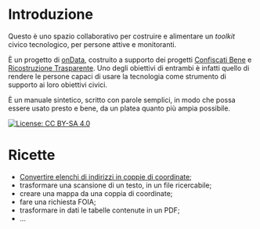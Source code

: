 # Introduzione

Questo è uno spazio collaborativo per costruire e alimentare un _toolkit_ civico tecnologico, per persone attive e monitoranti.

È un progetto di [onData](http://ondata.it), costruito a supporto dei progetti [Confiscati Bene](http://www.confiscatibene.it) e [Ricostruzione Trasparente](http://ricostruzionetrasparente.it). Uno degli obiettivi di entrambi è infatti quello di rendere le persone capaci di usare la tecnologia come strumento di supporto ai loro obiettivi civici.

È un manuale sintetico, scritto con parole semplici, in modo che possa essere usato presto e bene, da un platea quanto più ampia possibile.

[![License: CC BY-SA 4.0](https://licensebuttons.net/l/by-sa/4.0/80x15.png)](https://creativecommons.org/licenses/by-sa/4.0/)

# Ricette

* [Convertire elenchi di indirizzi in coppie di coordinate](./ricette/geocoding.md);
* trasformare una scansione di un testo, in un file ricercabile;
* creare una mappa da una coppia di coordinate;
* fare una richiesta FOIA;
* trasformare in dati le tabelle contenute in un PDF;
* ...
